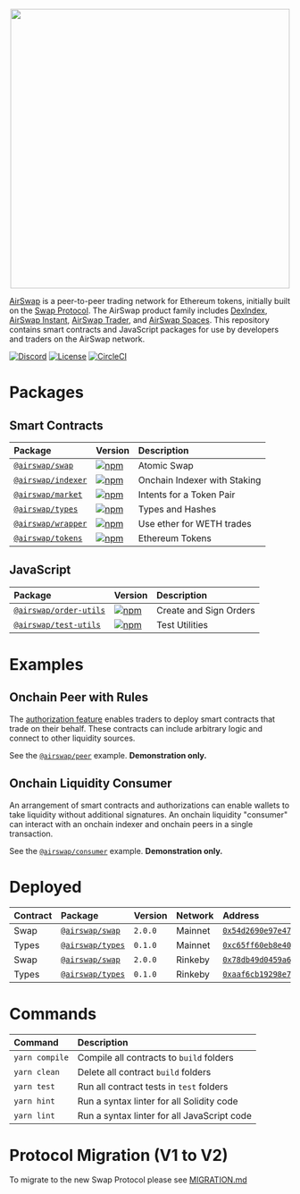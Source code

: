 <center>
<br />
<img src="https://swap.tech/images/airswap-high-res.png" width="500"/>
<br />
</center>

[AirSwap](https://www.airswap.io/) is a peer-to-peer trading network for Ethereum tokens, initially built on the [Swap Protocol](https://swap.tech/whitepaper/). The AirSwap product family includes [DexIndex](https://dexindex.io/), [AirSwap Instant](https://instant.airswap.io/), [AirSwap Trader](https://trader.airswap.io/), and [AirSwap Spaces](https://spaces.airswap.io/). This repository contains smart contracts and JavaScript packages for use by developers and traders on the AirSwap network.

[![Discord](https://img.shields.io/discord/590643190281928738.svg)](https://discord.gg/ecQbV7H)
[![License](https://img.shields.io/badge/License-Apache%202.0-blue.svg)](https://opensource.org/licenses/Apache-2.0)
[![CircleCI](https://circleci.com/gh/airswap/airswap-protocols.svg?style=svg&circle-token=73bd6668f836ce4306dbf6ca32109ddbb5b7e1fe)](https://circleci.com/gh/airswap/airswap-protocols)

# Packages

## Smart Contracts

| Package                                  | Version                                                                                                 | Description                  |
| :--------------------------------------- | :------------------------------------------------------------------------------------------------------ | :--------------------------- |
| [`@airswap/swap`](/protocols/swap)       | [![npm](https://img.shields.io/npm/v/@airswap/swap)](https://www.npmjs.com/package/@airswap/swap)       | Atomic Swap                  |
| [`@airswap/indexer`](/protocols/indexer) | [![npm](https://img.shields.io/npm/v/@airswap/indexer)](https://www.npmjs.com/package/@airswap/indexer) | Onchain Indexer with Staking |
| [`@airswap/market`](/protocols/market)   | [![npm](https://img.shields.io/npm/v/@airswap/market)](https://www.npmjs.com/package/@airswap/market)   | Intents for a Token Pair     |
| [`@airswap/types`](/protocols/types)     | [![npm](https://img.shields.io/npm/v/@airswap/types)](https://www.npmjs.com/package/@airswap/types)     | Types and Hashes             |
| [`@airswap/wrapper`](/helpers/wrapper)   | [![npm](https://img.shields.io/npm/v/@airswap/wrapper)](https://www.npmjs.com/package/@airswap/wrapper) | Use ether for WETH trades    |
| [`@airswap/tokens`](/helpers/tokens)     | [![npm](https://img.shields.io/npm/v/@airswap/tokens)](https://www.npmjs.com/package/@airswap/tokens)   | Ethereum Tokens              |

## JavaScript

| Package                                         | Version                                                                                                         | Description            |
| :---------------------------------------------- | :-------------------------------------------------------------------------------------------------------------- | :--------------------- |
| [`@airswap/order-utils`](/packages/order-utils) | [![npm](https://img.shields.io/npm/v/@airswap/order-utils)](https://www.npmjs.com/package/@airswap/order-utils) | Create and Sign Orders |
| [`@airswap/test-utils`](/packages/test-utils)   | [![npm](https://img.shields.io/npm/v/@airswap/test-utils)](https://www.npmjs.com/package/@airswap/test-utils)   | Test Utilities         |

# Examples

## Onchain Peer with Rules

The [authorization feature](/protocols/swap/README.md#authorizations) enables traders to deploy smart contracts that trade on their behalf. These contracts can include arbitrary logic and connect to other liquidity sources.

See the [`@airswap/peer`](/examples/peer) example. **Demonstration only.**

## Onchain Liquidity Consumer

An arrangement of smart contracts and authorizations can enable wallets to take liquidity without additional signatures. An onchain liquidity "consumer" can interact with an onchain indexer and onchain peers in a single transaction.

See the [`@airswap/consumer`](/examples/consumer) example. **Demonstration only.**

# Deployed

| Contract | Package                              | Version | Network | Address                                                                                                                         |
| :------- | :----------------------------------- | :------ | :------ | :------------------------------------------------------------------------------------------------------------------------------ |
| Swap     | [`@airswap/swap`](/protocols/swap)   | `2.0.0` | Mainnet | [`0x54d2690e97e477a4b33f40d6e4afdd4832c07c57`](https://etherscan.io/address/0x54d2690e97e477a4b33f40d6e4afdd4832c07c57)         |
| Types    | [`@airswap/types`](/protocols/types) | `0.1.0` | Mainnet | [`0xc65ff60eb8e4038a2415bb569d1fa6dca47d692e`](https://etherscan.io/address/0xc65ff60eb8e4038a2415bb569d1fa6dca47d692e)         |
| Swap     | [`@airswap/swap`](/protocols/swap)   | `2.0.0` | Rinkeby | [`0x78db49d0459a67158bdca6e161be3d90342c7247`](https://rinkeby.etherscan.io/address/0x78db49d0459a67158bdca6e161be3d90342c7247) |
| Types    | [`@airswap/types`](/protocols/types) | `0.1.0` | Rinkeby | [`0xaaf6cb19298e7d0abc410eb2a0d5b8fef747573d`](https://rinkeby.etherscan.io/address/0xaaf6cb19298e7d0abc410eb2a0d5b8fef747573d) |

# Commands

| Command        | Description                                 |
| :------------- | :------------------------------------------ |
| `yarn compile` | Compile all contracts to `build` folders    |
| `yarn clean`   | Delete all contract `build` folders         |
| `yarn test`    | Run all contract tests in `test` folders    |
| `yarn hint`    | Run a syntax linter for all Solidity code   |
| `yarn lint`    | Run a syntax linter for all JavaScript code |

# Protocol Migration (V1 to V2)

To migrate to the new Swap Protocol please see [MIGRATION.md](/contracts/swap/MIGRATION.md)
